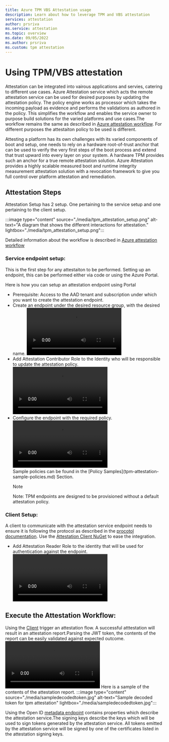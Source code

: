 ```yaml
---
title: Azure TPM VBS Attestation usage 
description: Learn about how to leverage TPM and VBS attestation
services: attestation
author: prsriva
ms.service: attestation
ms.topic: overview
ms.date: 09/05/2022
ms.author: prsriva
ms.custom: tpm attestation
---
```


# Using TPM/VBS attestation 

Attestation can be integrated into vairous applications and servies, catering to different use cases. Azure Attestation service which acts the remote attestation service can be used for desired purposes by updating the attestation policy. The policy engine works as processor which takes the incoming payload as evidence and performs the validations as authored in the policy. This simplifies the workflow and enables the service owner to purpose build solutions for the varied platforms and use cases.The workflow remains the same as described in [Azure attestation workflow](workflow.md). For different purposes the attestaiton policy to be used is different.

Attesting a platform has its own challenges with its varied components of boot and setup, one needs to rely on a  hardware root-of-trust anchor that can be used to verify the very first steps of the boot process and extend that trust upward into every layer on your system. A hardware TPM provides such an anchor for a true remote attestation solution. Azure Attestation provides a highly scalable measured boot and runtime integrity measurement attestation solution with a revocation framework to give you full control over platform attestation and remediation.

## Attestation Steps

Attestation Setup has 2 setup. One pertaining to the service setup and one pertaining to the client setup.

:::image type="content" source="./media/tpm_attestation_setup.png" alt-text="A diagram that shows the different interactions for attestation." lightbox="./media/tpm_attestation_setup.png":::

Detailed information about the workflow is described in [Azure attestation workflow](workflow.md)

### Service endpoint setup:
This is the first step for any attestaiton to be performed. Setting up an endpoint, this can be performed either via code or using the Azure Portal.

Here is how you can setup an attestation endpoint using Portal
<ul>
<li> Prerequisite: Access to the AAD tenant and subscription under which you want to create the attestation endpoint.</li>
<li> Create an endpoint under the desired resource group, with the desired name.
<video controls><source src="./media/creatingtpmendpoint.mp4" type=video/mp4></video></li>
<li> Add Attestation Contributor Role to the Identity who will be responsible to update the attestation policy.
<video controls><source src="./media/addroletoendpoint.mp4" type=video/mp4></video></li>
<li> Configure the endpoint with the required policy.
<video controls><source src="./media/configurepolicy.mp4" type=video/mp4></video></li>
Sample policies can be found in the [Policy Samples](tpm-attestation-sample-policies.md) Section.</br>

> [!NOTE]
> Note: TPM endpoints are designed to be provisioned without a default attestation policy.
</ul>


### Client Setup:
A client to communicate with the attestation service endpoint needs to ensure it is following the protocol as described in the [procotol documentation](virtualization-based-security-protocol.md). Use the [Attestation Client NuGet](https://www.nuget.org/packages/Microsoft.Attestation.Client) to ease the integration.

<ul>
<li> Add Attestation Reader Role to the identity that will be used for authentication against the endpoint.
<video controls><source src="./media/addreaderrole.mp4" type=video/mp4></video></li>
</ul>

## Execute the Attestation Workflow:
Using the [Client](https://github.com/microsoft/Attestation-Client-Samples) trigger an attestation flow. A successful atttestation will result in an attestation report.Parsing the JWT token, the contents of the report can be easily validated against expected outcome. 
<video controls><source src="./media/sampleexecution.mp4" type=video/mp4></video>
Here is a sample of the contents of the attestation report.
:::image type="content" source="./media/sampledecodedtoken.jpg" alt-text="Sample decoded token for tpm attestation" lightbox="./media/sampledecodedtoken.jpg":::

Using the Open ID [metadata endpoint](https://learn.microsoft.com/rest/api/attestation/metadata-configuration/get?tabs=HTTP) contains properties which describe the attestation service.The signing keys describe the keys which will be used to sign tokens generated by the attestation service. All tokens emitted by the attestation service will be signed by one of the certificates listed in the attestation signing keys.
